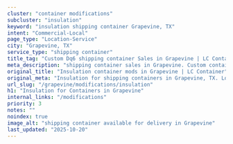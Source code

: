 ```yaml
---
cluster: "container modifications"
subcluster: "insulation"
keyword: "insulation shipping container Grapevine, TX"
intent: "Commercial-Local"
page_type: "Location-Service"
city: "Grapevine, TX"
service_type: "shipping container"
title_tag: "Custom Dq6 shipping container Sales in Grapevine | LC Container"
meta_description: "shipping container sales in Grapevine. Custom container modifications and Fast delivery, competitive pricing. Serving modifications area. Quote ID: I5Z. Call (214) 524-4168 for your free quote today."
original_title: "Insulation container mods in Grapevine | LC Container"
original_meta: "Insulation for shipping containers in Grapevine, TX. Local fabrication & pro install. LC Container — Since 2003. Get a quote."
url_slug: "/grapevine/modifications/insulation"
h1: "Insulation for Containers in Grapevine"
internal_links: "/modifications"
priority: 3
notes: ""
noindex: true
image_alt: "shipping container available for delivery in Grapevine"
last_updated: "2025-10-20"
---
```


<!-- TODO: Add unique city/inventory copy, images, and internal links here. -->
